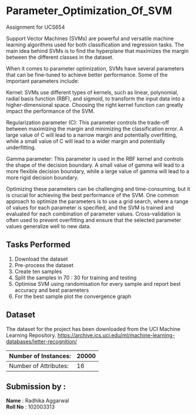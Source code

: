 # Parameter_Optimization_Of_SVM
Assignment for UCS654

Support Vector Machines (SVMs) are powerful and versatile machine learning algorithms used for both classification and regression tasks. The main idea behind SVMs is to find the hyperplane that maximizes the margin between the different classes in the dataset.

When it comes to parameter optimization, SVMs have several parameters that can be fine-tuned to achieve better performance. Some of the important parameters include:

Kernel: SVMs use different types of kernels, such as linear, polynomial, radial basis function (RBF), and sigmoid, to transform the input data into a higher-dimensional space. Choosing the right kernel function can greatly impact the performance of the SVM.

Regularization parameter (C): This parameter controls the trade-off between maximizing the margin and minimizing the classification error. A large value of C will lead to a narrow margin and potentially overfitting, while a small value of C will lead to a wider margin and potentially underfitting.

Gamma parameter: This parameter is used in the RBF kernel and controls the shape of the decision boundary. A small value of gamma will lead to a more flexible decision boundary, while a large value of gamma will lead to a more rigid decision boundary.

Optimizing these parameters can be challenging and time-consuming, but it is crucial for achieving the best performance of the SVM. One common approach to optimize the parameters is to use a grid search, where a range of values for each parameter is specified, and the SVM is trained and evaluated for each combination of parameter values. Cross-validation is often used to prevent overfitting and ensure that the selected parameter values generalize well to new data.

## Tasks Performed
1. Download the dataset
2. Pre-process the dataset
3. Create ten samples 
4. Split the samples in  70 : 30 for training and testing
5. Optimise SVM using randomisation for every sample and report best accuracy and best parameters
6. For the best sample plot the convergence graph


## Dataset

The dataset for the project has been downloaded from the UCI Machine Learning Repository.
https://archive.ics.uci.edu/ml/machine-learning-databases/letter-recognition/

| Number of Instances:  | 20000 |
|-----------------------|--------|
| Number of Attributes: |  16 |


## Submission by :
**Name** : Radhika Aggarwal
<br>
**Roll No** : 102003313
